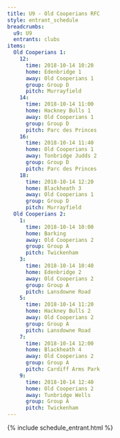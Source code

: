 ```yaml
---
title: U9 - Old Cooperians RFC
style: entrant_schedule
breadcrumbs:
  u9: U9
  entrants: clubs
items:
  Old Cooperians 1:
    12:
      time: 2018-10-14 10:20
      home: Edenbridge 1
      away: Old Cooperians 1
      group: Group D
      pitch: Murrayfield
    14:
      time: 2018-10-14 11:00
      home: Hackney Bulls 1
      away: Old Cooperians 1
      group: Group D
      pitch: Parc des Princes
    16:
      time: 2018-10-14 11:40
      home: Old Cooperians 1
      away: Tonbridge Judds 2
      group: Group D
      pitch: Parc des Princes
    18:
      time: 2018-10-14 12:20
      home: Blackheath 3
      away: Old Cooperians 1
      group: Group D
      pitch: Murrayfield
  Old Cooperians 2:
    1:
      time: 2018-10-14 10:00
      home: Barking
      away: Old Cooperians 2
      group: Group A
      pitch: Twickenham
    3:
      time: 2018-10-14 10:40
      home: Edenbridge 2
      away: Old Cooperians 2
      group: Group A
      pitch: Lansdowne Road
    5:
      time: 2018-10-14 11:20
      home: Hackney Bulls 2
      away: Old Cooperians 2
      group: Group A
      pitch: Lansdowne Road
    7:
      time: 2018-10-14 12:00
      home: Blackheath 4
      away: Old Cooperians 2
      group: Group A
      pitch: Cardiff Arms Park
    9:
      time: 2018-10-14 12:40
      home: Old Cooperians 2
      away: Tunbridge Wells
      group: Group A
      pitch: Twickenham
---
```


{% include schedule_entrant.html %}
